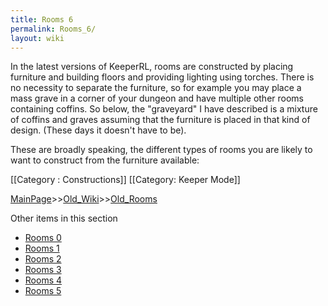 ```yaml
---
title: Rooms 6
permalink: Rooms_6/
layout: wiki
---
```

In the latest versions of KeeperRL, rooms are constructed by placing furniture and building floors and providing lighting using torches. There is no necessity to separate the furniture, so for example you may place a mass grave in a corner of your dungeon and have multiple other rooms containing coffins. So below, the &quot;graveyard&quot; I have described is a mixture of coffins and graves assuming that the furniture is placed in that kind of design. (These days it doesn't have to be).

These are broadly speaking, the different types of rooms you are likely to want to construct from the furniture available:

[[Category : Constructions]]
[[Category: Keeper Mode]]

[MainPage](/keeperrl_wiki/ "wikilink")>>[Old_Wiki](/keeperrl_wiki/Old_Wiki "wikilink")>>[Old_Rooms](/keeperrl_wiki/Old_Rooms "wikilink")

Other items in this section
-    [Rooms 0](/keeperrl_wiki/Rooms_0 "wikilink")
-    [Rooms 1](/keeperrl_wiki/Rooms_1 "wikilink")
-    [Rooms 2](/keeperrl_wiki/Rooms_2 "wikilink")
-    [Rooms 3](/keeperrl_wiki/Rooms_3 "wikilink")
-    [Rooms 4](/keeperrl_wiki/Rooms_4 "wikilink")
-    [Rooms 5](/keeperrl_wiki/Rooms_5 "wikilink")
